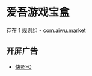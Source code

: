 # 爱吾游戏宝盒

存在 1 规则组 - [com.aiwu.market](/src/apps/com.aiwu.market.ts)

## 开屏广告

- [快照-0](https://i.gkd.li/import/13295919)
